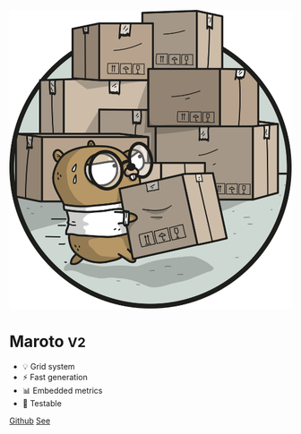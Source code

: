 ![logo](assets/images/logo.png)

# Maroto <small>V2</small>

* :bulb: Grid system
* :zap: Fast generation
* :bar_chart: Embedded metrics
* :syringe: Testable

[Github](https://github.com/johnfercher/maroto/tree/v2)
[See](README.md)